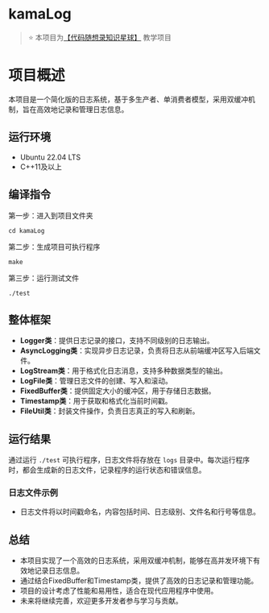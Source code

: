 # kamaLog
> ⭐️ 本项目为[【代码随想录知识星球】](https://programmercarl.com/other/kstar.html) 教学项目

# 项目概述
本项目是一个简化版的日志系统，基于多生产者、单消费者模型，采用双缓冲机制，旨在高效地记录和管理日志信息。

## 运行环境
- Ubuntu 22.04 LTS
- C++11及以上

## 编译指令

第一步：进入到项目文件夹

```shell 
cd kamaLog
```

第二步：生成项目可执行程序

```shell
make
```

第三步：运行测试文件

```shell
./test
```

## 整体框架

- **Logger类**：提供日志记录的接口，支持不同级别的日志输出。
- **AsyncLogging类**：实现异步日志记录，负责将日志从前端缓冲区写入后端文件。
- **LogStream类**：用于格式化日志消息，支持多种数据类型的输出。
- **LogFile类**：管理日志文件的创建、写入和滚动。
- **FixedBuffer类**：提供固定大小的缓冲区，用于存储日志数据。
- **Timestamp类**：用于获取和格式化当前时间戳。
- **FileUtil类**：封装文件操作，负责日志真正的写入和刷新。

## 运行结果

通过运行 `./test` 可执行程序，日志文件将存放在 `logs` 目录中。每次运行程序时，都会生成新的日志文件，记录程序的运行状态和错误信息。

### 日志文件示例

- 日志文件将以时间戳命名，内容包括时间、日志级别、文件名和行号等信息。

## 总结

- 本项目实现了一个高效的日志系统，采用双缓冲机制，能够在高并发环境下有效地记录日志信息。
- 通过结合FixedBuffer和Timestamp类，提供了高效的日志记录和管理功能。
- 项目的设计考虑了性能和易用性，适合在现代应用程序中使用。
- 未来将继续完善，欢迎更多开发者参与学习与贡献。